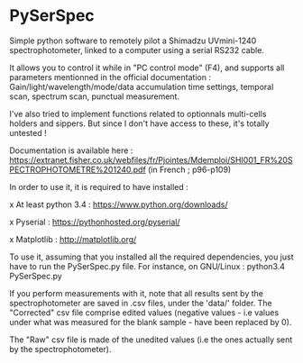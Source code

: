 # PySerSpec
Simple python software to remotely pilot a Shimadzu UVmini-1240 spectrophotometer, linked to a computer using a serial RS232 cable.

It allows you to control it while in "PC control mode" (F4), and supports all parameters mentionned in the official documentation :
Gain/light/wavelength/mode/data accumulation time settings, temporal scan, spectrum scan, punctual measurement.

I've also tried to implement functions related to optionnals multi-cells holders and sippers.
But since I don't have access to these, it's totally untested !

Documentation is available here :
https://extranet.fisher.co.uk/webfiles/fr/Pjointes/Mdemploi/SHI001_FR%20SPECTROPHOTOMETRE%201240.pdf (in French ; p96-p109)

In order to use it, it is required to have installed :

  x At least python 3.4 : https://www.python.org/downloads/
  
  x Pyserial : https://pythonhosted.org/pyserial/
  
  x Matplotlib : http://matplotlib.org/
  
  To use it, assuming that you installed all the required dependencies, you just have to run the PySerSpec.py file.
  For instance, on GNU/Linux : python3.4 PySerSpec.py
  
  If you perform measurements with it, note that all results sent by the spectrophotometer are saved in .csv files, under the 'data/' folder.
The "Corrected"  csv file comprise edited values (negative values - i.e values under what was measured for the blank sample - have been replaced by 0).

The "Raw" csv file is made of the unedited values (i.e the ones actually sent by the spectrophotometer).
